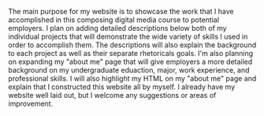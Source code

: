 The main purpose for my website is to showcase the work that I have accomplished in this composing digital media course to potential employers. I plan on adding detailed descriptions below both of my individual projects that will demonstrate the wide variety of skills I used in order to accomplish them. The descriptions will also explain the background to each project as well as their separate rhetoricals goals. I'm also planning on expanding my "about me" page that will give employers a more detailed background on my undergraduate eduaction, major, work experience, and professional skills. I will also highlight my HTML on my "about me" page and explain that I constructed this website all by myself. I already have my website well laid out, but I welcome any suggestions or areas of improvement.      
